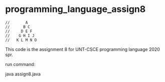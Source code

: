 # programming_language_assign8
    //       A
    //      B C
    //     D E F
    //    G H I J
    //   K L M N O

This code is the assignment 8 for UNT-CSCE programming language 2020 spr.

run command:

java assign8.java

